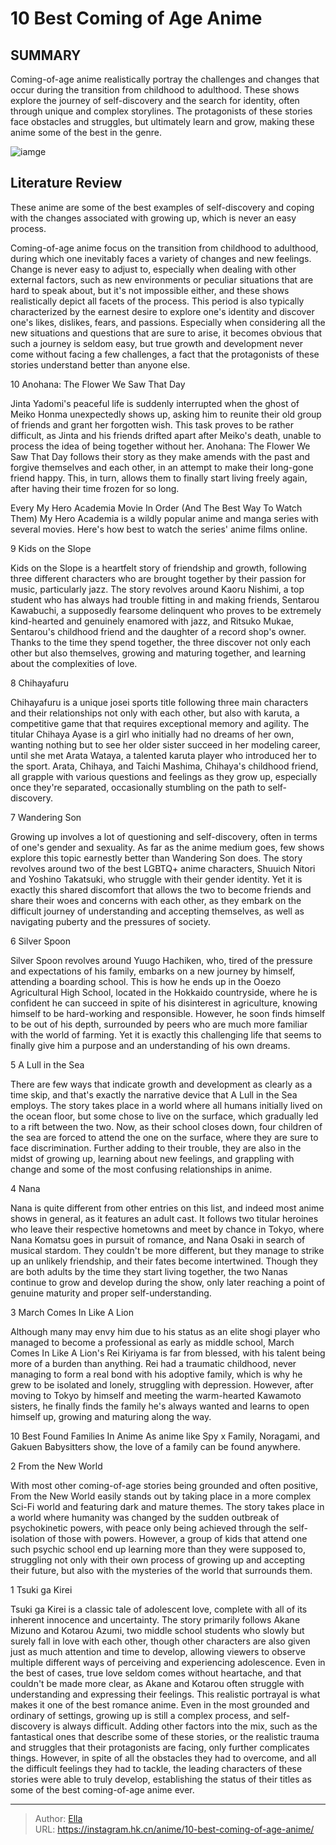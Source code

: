 # 10 Best Coming of Age Anime


## SUMMARY 


 Coming-of-age anime realistically portray the challenges and changes that occur during the transition from childhood to adulthood. 
 These shows explore the journey of self-discovery and the search for identity, often through unique and complex storylines. 
 The protagonists of these stories face obstacles and struggles, but ultimately learn and grow, making these anime some of the best in the genre. 

![iamge](https://static1.srcdn.com/wordpress/wp-content/uploads/2023/10/best-coming-of-age-anime-featured-image.jpg)

## Literature Review

These anime are some of the best examples of self-discovery and coping with the changes associated with growing up, which is never an easy process.




Coming-of-age anime focus on the transition from childhood to adulthood, during which one inevitably faces a variety of changes and new feelings. Change is never easy to adjust to, especially when dealing with other external factors, such as new environments or peculiar situations that are hard to speak about, but it&#39;s not impossible either, and these shows realistically depict all facets of the process.
This period is also typically characterized by the earnest desire to explore one&#39;s identity and discover one&#39;s likes, dislikes, fears, and passions. Especially when considering all the new situations and questions that are sure to arise, it becomes obvious that such a journey is seldom easy, but true growth and development never come without facing a few challenges, a fact that the protagonists of these stories understand better than anyone else.









 








 10  Anohana: The Flower We Saw That Day 
        

Jinta Yadomi&#39;s peaceful life is suddenly interrupted when the ghost of Meiko Honma unexpectedly shows up, asking him to reunite their old group of friends and grant her forgotten wish. This task proves to be rather difficult, as Jinta and his friends drifted apart after Meiko&#39;s death, unable to process the idea of being together without her. Anohana: The Flower We Saw That Day follows their story as they make amends with the past and forgive themselves and each other, in an attempt to make their long-gone friend happy. This, in turn, allows them to finally start living freely again, after having their time frozen for so long.
            
 
 Every My Hero Academia Movie In Order (And The Best Way To Watch Them) 
My Hero Academia is a wildly popular anime and manga series with several movies. Here&#39;s how best to watch the series&#39; anime films online.








 9  Kids on the Slope 
        

Kids on the Slope is a heartfelt story of friendship and growth, following three different characters who are brought together by their passion for music, particularly jazz. The story revolves around Kaoru Nishimi, a top student who has always had trouble fitting in and making friends, Sentarou Kawabuchi, a supposedly fearsome delinquent who proves to be extremely kind-hearted and genuinely enamored with jazz, and Ritsuko Mukae, Sentarou&#39;s childhood friend and the daughter of a record shop&#39;s owner. Thanks to the time they spend together, the three discover not only each other but also themselves, growing and maturing together, and learning about the complexities of love.





 8  Chihayafuru 
        

Chihayafuru is a unique josei sports title following three main characters and their relationships not only with each other, but also with karuta, a competitive game that that requires exceptional memory and agility. The titular Chihaya Ayase is a girl who initially had no dreams of her own, wanting nothing but to see her older sister succeed in her modeling career, until she met Arata Wataya, a talented karuta player who introduced her to the sport. Arata, Chihaya, and Taichi Mashima, Chihaya&#39;s childhood friend, all grapple with various questions and feelings as they grow up, especially once they&#39;re separated, occasionally stumbling on the path to self-discovery.





 7  Wandering Son 
        

Growing up involves a lot of questioning and self-discovery, often in terms of one&#39;s gender and sexuality. As far as the anime medium goes, few shows explore this topic earnestly better than Wandering Son does. The story revolves around two of the best LGBTQ&#43; anime characters, Shuuich Nitori and Yoshino Takatsuki, who struggle with their gender identity. Yet it is exactly this shared discomfort that allows the two to become friends and share their woes and concerns with each other, as they embark on the difficult journey of understanding and accepting themselves, as well as navigating puberty and the pressures of society.





 6  Silver Spoon 
        

Silver Spoon revolves around Yuugo Hachiken, who, tired of the pressure and expectations of his family, embarks on a new journey by himself, attending a boarding school. This is how he ends up in the Ooezo Agricultural High School, located in the Hokkaido countryside, where he is confident he can succeed in spite of his disinterest in agriculture, knowing himself to be hard-working and responsible. However, he soon finds himself to be out of his depth, surrounded by peers who are much more familiar with the world of farming. Yet it is exactly this challenging life that seems to finally give him a purpose and an understanding of his own dreams.





 5  A Lull in the Sea 
        

There are few ways that indicate growth and development as clearly as a time skip, and that&#39;s exactly the narrative device that A Lull in the Sea employs. The story takes place in a world where all humans initially lived on the ocean floor, but some chose to live on the surface, which gradually led to a rift between the two. Now, as their school closes down, four children of the sea are forced to attend the one on the surface, where they are sure to face discrimination. Further adding to their trouble, they are also in the midst of growing up, learning about new feelings, and grappling with change and some of the most confusing relationships in anime.





 4  Nana 
        

Nana is quite different from other entries on this list, and indeed most anime shows in general, as it features an adult cast. It follows two titular heroines who leave their respective hometowns and meet by chance in Tokyo, where Nana Komatsu goes in pursuit of romance, and Nana Osaki in search of musical stardom. They couldn&#39;t be more different, but they manage to strike up an unlikely friendship, and their fates become intertwined. Though they are both adults by the time they start living together, the two Nanas continue to grow and develop during the show, only later reaching a point of genuine maturity and proper self-understanding.





 3  March Comes In Like A Lion 
        

Although many may envy him due to his status as an elite shogi player who managed to become a professional as early as middle school, March Comes In Like A Lion&#39;s Rei Kiriyama is far from blessed, with his talent being more of a burden than anything. Rei had a traumatic childhood, never managing to form a real bond with his adoptive family, which is why he grew to be isolated and lonely, struggling with depression. However, after moving to Tokyo by himself and meeting the warm-hearted Kawamoto sisters, he finally finds the family he&#39;s always wanted and learns to open himself up, growing and maturing along the way.
            
 
 10 Best Found Families In Anime 
As anime like Spy x Family, Noragami, and Gakuen Babysitters show, the love of a family can be found anywhere.








 2  From the New World 
        

With most other coming-of-age stories being grounded and often positive, From the New World easily stands out by taking place in a more complex Sci-Fi world and featuring dark and mature themes. The story takes place in a world where humanity was changed by the sudden outbreak of psychokinetic powers, with peace only being achieved through the self-isolation of those with powers. However, a group of kids that attend one such psychic school end up learning more than they were supposed to, struggling not only with their own process of growing up and accepting their future, but also with the mysteries of the world that surrounds them.





 1  Tsuki ga Kirei 
        

Tsuki ga Kirei is a classic tale of adolescent love, complete with all of its inherent innocence and uncertainty. The story primarily follows Akane Mizuno and Kotarou Azumi, two middle school students who slowly but surely fall in love with each other, though other characters are also given just as much attention and time to develop, allowing viewers to observe multiple different ways of perceiving and experiencing adolescence. Even in the best of cases, true love seldom comes without heartache, and that couldn&#39;t be made more clear, as Akane and Kotarou often struggle with understanding and expressing their feelings. This realistic portrayal is what makes it one of the best romance anime.
Even in the most grounded and ordinary of settings, growing up is still a complex process, and self-discovery is always difficult. Adding other factors into the mix, such as the fantastical ones that describe some of these stories, or the realistic trauma and struggles that their protagonists are facing, only further complicates things. However, in spite of all the obstacles they had to overcome, and all the difficult feelings they had to tackle, the leading characters of these stories were able to truly develop, establishing the status of their titles as some of the best coming-of-age anime ever.

---

> Author: [Ella](https://instagram.hk.cn/)  
> URL: https://instagram.hk.cn/anime/10-best-coming-of-age-anime/  

